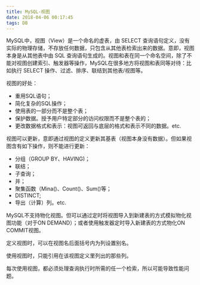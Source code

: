 ```yaml
---
title: MySQL-视图
date: 2018-04-06 00:17:45
tags: DB
---
```

MySQL中，视图（View）是一个命名的虚表，由 SELECT 查询语句定义，没有实际的物理存储，不存放任何数据，只包含从其他表检索出来的数据。意即，视图本身是从其他表中由 SQL 查询语句生成的。视图和表在同一个命名空间，除了不能对视图创建索引、触发器等操作，MySQL在很多地方将视图和表同等对待：比如执行 SELECT 操作、过滤、排序、联结到其他表/视图等。

视图的好处：
* 重用SQL语句；
* 简化复杂的SQL操作；
* 使用表的一部分而不是整个表；
* 保护数据。授予用户特定部分的访问权限而不是整个表的；
* 更改数据格式和表示：视图可返回与底层的格式和表示不同的数据。etc.

视图可以更新，意即通过视图的定义更新其基表（视图本身没有数据）。但如果视图含有如下操作，则不能进行更新：
* 分组（GROUP BY、HAVING)；
* 联结；
* 子查询；
* 并；
* 聚集函数（Mina()、Count()、Sum()等；
* DISTINCT;
* 导出（计算）列。etc.

MySQL不支持物化视图。但可以通过定时将视图导入到新建表的方式模拟物化视图功能（对于ON DEMAND）；或者使用触发器定时导入新建表的方式物化ON COMMIT视图。

定义视图时，可以在视图名后面括号内为列设置别名。

使用视图时，只能引用在该视图定义里列出的那些列。

每次使用视图，都必须处理查询执行时所需的任一个检索，所以可能导致性能问题。
